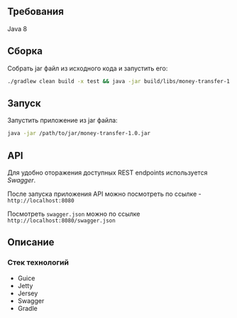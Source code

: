 ## Требования
Java 8

## Сборка
Собрать jar файл из исходного кода и запустить его:
```bash
./gradlew clean build -x test && java -jar build/libs/money-transfer-1.0.jar
```

## Запуск
Запустить приложение из jar файла:
```bash
java -jar /path/to/jar/money-transfer-1.0.jar
```

## API
Для удобно оторажения доступных REST endpoints используется _Swagger_.
 
После запуска приложения API можно посмотреть по ссылке - `http://localhost:8080`

Посмотреть `swagger.json` можно по ссылке `http://localhost:8080/swagger.json`

## Описание
### Стек технологий
  * Guice
  * Jetty
  * Jersey
  * Swagger
  * Gradle